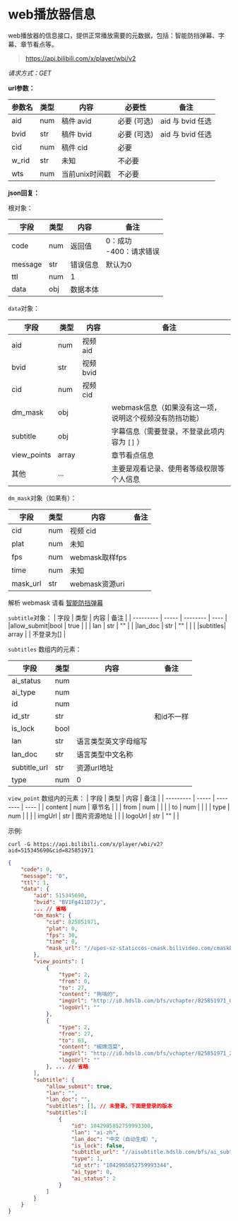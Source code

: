 # web播放器信息

web播放器的信息接口，提供正常播放需要的元数据，包括：智能防挡弹幕、字幕、章节看点等。

> https://api.bilibili.com/x/player/wbi/v2

*请求方式：GET*

**url参数：**

| 参数名 | 类型 | 内容      | 必要性      | 备注              |
| ------ | ---- | --------- | ----------- | ----------------- |
| aid    | num  | 稿件 avid | 必要 (可选) | aid 与 bvid 任选 |
| bvid   | str  | 稿件 bvid | 必要 (可选) | aid 与 bvid 任选 |
| cid    | num  | 稿件 cid | 必要 | |
| w_rid   | str  | 未知 | 不必要 |  |
| wts   | num  | 当前unix时间戳 | 不必要 |  |


**json回复：**

根对象：

| 字段    | 类型 | 内容     | 备注                        |
| ------- | ---- | -------- | --------------------------- |
| code    | num  | 返回值   | 0：成功<br />-400：请求错误 |
| message | str  | 错误信息 | 默认为0                     |
| ttl     | num  | 1        |                             |
| data    | obj  | 数据本体 |                             |

`data`对象：

| 字段      | 类型  | 内容     | 备注 |
| --------- | ----- | -------- | ---- |
|aid        | num  |  视频 aid   |      |
|bvid       | str  |  视频 bvid   |      |
|cid        | num  |  视频 cid   |      |
|dm_mask    | obj  |       |  webmask信息（如果没有这一项，说明这个视频没有防挡功能） |
|subtitle   | obj  |       | 字幕信息（需要登录，不登录此项内容为 `[]` ）|
|view_points| array  |       | 章节看点信息 |
| 其他      | ...    |        | 主要是观看记录、使用者等级权限等个人信息   |


`dm_mask`对象（如果有）：

| 字段      | 类型  | 内容     | 备注 |
| --------- | ----- | -------- | ---- |
|cid        | num  |  视频 cid   |      |
|plat       | num  | 未知   |      |
|fps       | num  | webmask取样fps   |      |
|time       | num  | 未知   |      |
|mask_url   | str  |  webmask资源uri |  |

解析 webmask 请看 [智能防挡弹幕](../danmaku/webmask.md)

`subtitle`对象：
| 字段      | 类型  | 内容     | 备注 |
| --------- | ----- | -------- | ---- |
|allow_submit|bool | true   |      |
|  lan      |  str | ""          |      |
|lan_doc | str | ""    | | |
|subtitles| array |  | 不登录为[] |

`subtitles` 数组内的元素：

| 字段      | 类型  | 内容     | 备注 |
| --------- | ----- | -------- | ---- |
| ai_status | num  |    |      |
| ai_type   | num  |    |   |
| id  | num | | |
|id_str | str| | 和id不一样 |
| is_lock | bool | |
| lan | str | 语言类型英文字母缩写 ||
| lan_doc | str| 语言类型中文名称 | |
|subtitle_url|str| 资源url地址 | |
|type| num | 0 | |


`view_point` 数组内的元素：
| 字段      | 类型  | 内容     | 备注 |
| --------- | ----- | -------- | ---- |
| content | num  |  章节名  |      |
| from | num  |    |      |
| to | num  |    |      |
| type | num  |    |      |
| imgUrl | str  |  图片资源地址  |      |
| logoUrl | str  |  ""  |      |

示例:

```shell
curl -G https://api.bilibili.com/x/player/wbi/v2?aid=515345690&cid=825851971
```

```json
{
    "code": 0,
    "message": "0",
    "ttl": 1,
    "data": {
        "aid": 515345690,
        "bvid": "BV1Fg411D7Jy",
        ... // 省略
        "dm_mask": {
            "cid": 825851971,
            "plat": 0,
            "fps": 30,
            "time": 0,
            "mask_url": "//upos-sz-staticcos-cmask.bilivideo.com/cmaskboss/825851971_30_0.webmask?trid=219266863a1442baa05086b4285ba923B&orderid=0,1&logo=00000000"
        },
        "view_points": [
            {
                "type": 2,
                "from": 0,
                "to": 27,
                "content": "狗啃的",
                "imgUrl": "http://i0.hdslb.com/bfs/vchapter/825851971_0.jpg",
                "logoUrl": ""
            },
            {
                "type": 2,
                "from": 27,
                "to": 63,
                "content": "椒牌泡菜",
                "imgUrl": "http://i0.hdslb.com/bfs/vchapter/825851971_27.jpg",
                "logoUrl": ""
            }, ... // 省略
        ],
        "subtitle": {
            "allow_submit": true,
            "lan": "",
            "lan_doc": "",
            "subtitles": [], // 未登录，下面是登录的版本
            "subtitles":[
                {
                    "id": 1042985852759993300,
                    "lan": "ai-zh",
                    "lan_doc": "中文（自动生成）",
                    "is_lock": false,
                    "subtitle_url": "//aisubtitle.hdslb.com/bfs/ai_subtitle/prod/5153456908258519712094280c7c2884b77929bab82f64530f?auth_key=1714795727-a8eb254b60bc4a73bc8662da51005340-0-1c305894e48e959979b163636461fb8f",
                    "type": 1,
                    "id_str": "1042985852759993344",
                    "ai_type": 0,
                    "ai_status": 2
                }
            ]
        }
    }
}
```



